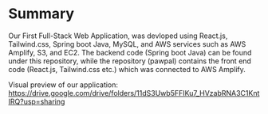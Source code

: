 # Summary
Our First Full-Stack Web Application, was devloped using React.js, Tailwind.css, Spring boot Java, MySQL, and AWS services such as AWS Amplify, S3, and EC2. The backend code (Spring boot Java) can be found under this repository, while the repository (pawpal) contains the front end code (React.js, Tailwind.css etc.) which was connected to AWS Amplify.

Visual preview of our application: https://drive.google.com/drive/folders/11dS3Uwb5FFIKu7_HVzabRNA3C1KntIRQ?usp=sharing
